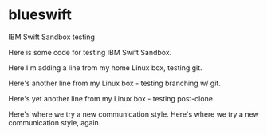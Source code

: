 # blueswift
IBM Swift Sandbox testing

Here is some code for testing IBM Swift Sandbox.

Here I'm adding a line from my home Linux box, testing git.

Here's another line from my Linux box - testing branching w/ git.

Here's yet another line from my Linux box - testing post-clone.

Here's where we try a new communication style.
Here's where we try a new communication style, again.
